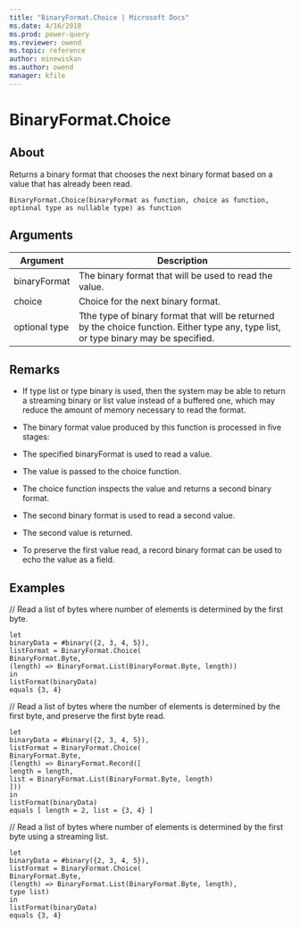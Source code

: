 ```yaml
---
title: "BinaryFormat.Choice | Microsoft Docs"
ms.date: 4/16/2018
ms.prod: power-query
ms.reviewer: owend
ms.topic: reference
author: minewiskan
ms.author: owend
manager: kfile
---
```

# BinaryFormat.Choice

  
## About  
Returns a binary format that chooses the next binary format based on a value that has already been read.  
  
```  
BinaryFormat.Choice(binaryFormat as function, choice as function, optional type as nullable type) as function  
```  
  
## Arguments  
  
|Argument|Description|  
|------------|---------------|  
|binaryFormat|The binary format that will be used to read the value.|  
|choice|Choice for the next binary format.|  
|optional type|Tthe type of binary format that will be returned by the choice function.  Either type any, type list, or type binary may be specified.|  
  
## Remarks  
  
-   If type list or type binary is used, then the system may be able to return a streaming binary or list value instead of a buffered one, which may reduce the amount of memory necessary to read the format.  
  
-   The binary format value produced by this function is processed in five stages:  
  
-   The specified binaryFormat is used to read a value.  
  
-   The value is passed to the choice function.  
  
-   The choice function inspects the value and returns a second binary format.  
  
-   The second binary format is used to read a second value.  
  
-   The second value is returned.  
  
-   To preserve the first value read, a record binary format can be used to echo the value as a field.  
  
## Examples  
// Read a list of bytes where number of elements is determined by the first byte.  
  
```  
let      
binaryData = #binary({2, 3, 4, 5}),      
listFormat = BinaryFormat.Choice(          
BinaryFormat.Byte,          
(length) => BinaryFormat.List(BinaryFormat.Byte, length))  
in      
listFormat(binaryData)   
equals {3, 4}  
```  
// Read a list of bytes where the number of elements is determined by the first byte, and preserve the first byte read.  
  
```  
let      
binaryData = #binary({2, 3, 4, 5}),   
listFormat = BinaryFormat.Choice(          
BinaryFormat.Byte,         
(length) => BinaryFormat.Record([              
length = length,              
list = BinaryFormat.List(BinaryFormat.Byte, length)          
]))  
in      
listFormat(binaryData)   
equals [ length = 2, list = {3, 4} ]  
```  
// Read a list of bytes where number of elements is determined by the first byte using a streaming list.  
  
```  
let      
binaryData = #binary({2, 3, 4, 5}),      
listFormat = BinaryFormat.Choice(          
BinaryFormat.Byte,          
(length) => BinaryFormat.List(BinaryFormat.Byte, length),          
type list)  
in      
listFormat(binaryData)   
equals {3, 4}  
```  
